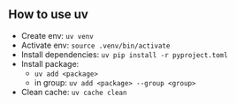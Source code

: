 ## How to use uv
- Create env: `uv venv`
- Activate env: `source .venv/bin/activate`
- Install dependencies: `uv pip install -r pyproject.toml`
- Install package:
  - `uv add <package>`
  - in group: `uv add <package> --group <group>`
- Clean cache: `uv cache clean`